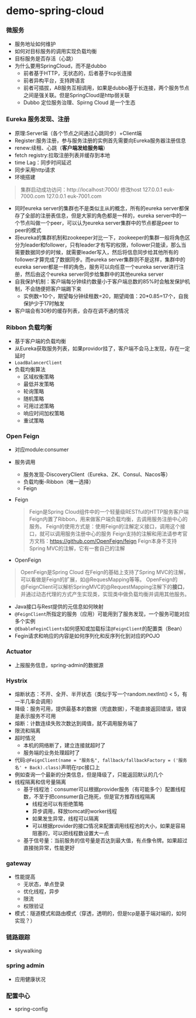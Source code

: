 # demo-spring-cloud

### 微服务
* 服务地址如何维护
* 如何对目标服务的调用实现负载均衡
* 目标服务是否存活（心跳）
* 为什么要用SpringCloud，而不是dubbo
  * 前者基于HTTP，无状态的，后者基于tcp长连接
  * 前者异构平台，支持跨语言
  * 前者可插拔，AB服务互相调用，如果是dubbo基于长连接，两个服务节点之间是强关联。但是SpringCloud是http弱关联
  * Dubbo 定位服务治理、Spirng Cloud 是一个生态

### Eureka 服务发现、注册

* 原理:Server端（各个节点之间通过心跳同步）+Client端
* Register:服务注册，参与服务注册的实例首先需要向Eureka服务器注册信息
* renew:续租、心跳（**客户端发给服务端**）
* fetch registry:拉取注册列表并缓存到本地
* time Lag：同步时间延迟
* 同步采用http请求
* 环境搭建
> 集群启动成功访问：http://localhost:7000/
> 修改host 
> 127.0.0.1   euk-7000.com
> 127.0.0.1   euk-7001.com
* 同时eureka server的集群也不是类似主从的概念，所有的eureka server都保存了全部的注册表信息，但是大家的角色都是一样的，eureka server中的一个节点叫做一个peer，可以认为eureka server集群中的节点都是peer to peer的模式
* 将eureka的集群机制和zookeeper对比一下，zookeeper的集群一般将角色区分为leader和follower，只有leader才有写的权限，follower只能读，那么当需要数据同步的时候，就需要leader写入，然后将信息同步给其他所有的follower才算完成了数据同步。而eureka server集群则不是这样，集群中的eureka server都是一样的角色，服务可以向任意一个eureka server进行注册，然后由这个eureka server同步给集群中的其他eureka server
* 自我保护机制：客户端每分钟续约数量小于客户端总数的85%时会触发保护机制，不会随便把客户端踢下来
  * 实例数=10个，期望每分钟续租数=20，期望阈值：20*0.85=17个，自我保护少于17时触发
* 客户端会有30秒的缓存列表，会存在调不通的情况

### Ribbon 负载均衡
* 基于客户端的负载均衡
* 从Eureka获取服务列表，如果providor挂了，客户端不会马上发现，存在一定延时
* `LoadBalancerClient`
* 负载均衡算法
  * 区域权衡策略
  * 最低并发策略
  * 轮询策略
  * 随机策略
  * 可用过滤策略
  * 响应时间加权策略
  * 重试策略  

### Open Feign

* 对应module:consumer
* 服务调用
  * 服务发现-DiscoveryClient（Eureka、ZK、Consul、Nacos等）
  * 负载均衡-Ribbon（唯一选择）
  * Feign  
* Feign 
  > Feign是Spring Cloud组件中的一个轻量级RESTful的HTTP服务客户端 
  > Feign内置了Ribbon，用来做客户端负载均衡，去调用服务注册中心的服务。 
  > Feign的使用方式是：使用Feign的注解定义接口，调用这个接口，就可以调用服务注册中心的服务 
  > Feign支持的注解和用法请参考官方文档：https://github.com/OpenFeign/feign
  > Feign本身不支持Spring MVC的注解，它有一套自己的注解
   
* OpenFeign
 > OpenFeign是Spring Cloud 在Feign的基础上支持了Spring MVC的注解，
 > 可以看做是Feign的扩展，如@RequesMapping等等。
 > OpenFeign的@FeignClient可以解析SpringMVC的@RequestMapping注解下的**接口**，
 > 并通过动态代理的方式产生实现类，实现类中做负载均衡并调用其他服务。

* Java接口与Rest提供的元信息如何映射
* `@FeignClient`所指定的服务（应用）可能用到了服务发现，一个服务可能对应多个实例
* `@EbableFeginClients`如何感知或加载标注`@FeignClient`的配置类（Bean）
* Fegin请求和响应的内容是如何序列化和反序列化到对应的POJO

### Actuator
* 上报服务信息，spring-admin的数据源

### Hystrix
* 熔断状态：不开、全开、半开状态（类似于写一个random.nextInt() < 5，有一半几率会调用）
* 降级：服务可用，提供最基本的数据（兜底数据），不能直接返回错误，错误是表示服务不可用
* 熔断：计数连续失败次数达到阈值，就不调用服务端了
* 限流和隔离
* 超时情况
  * 本机的网络断了，建立连接就超时了
  * 服务端的业务处理超时了
* 代码:`@FeignClient(name = "服务名", fallback/fallbackFactory = ('服务名' + Back).class)`声明在rpc接口上
* 例如查询一个最新的分类信息，但是降级了，只能返回默认的几个
* 线程隔离和信号量隔离
  * 基于线程池：consumer可以根据provider服务（有可能多个）配置线程数，不至于把consumer自己拖死，但是官方推荐线程隔离
    * 线程池可以有拒绝策略
    * 异步调用，释放tomcat的worker线程
    * 如果发生异常，线程可以隔离
    * 可以根据provider的接口情况来配置调用线程池的大小，如果是容易阻塞的，可以把线程数设置大一点
  * 基于信号量：当前服务的信号量是否达到最大值，有点像令牌。如果超过直接抛异常，性能更好
  
### gateway
* 性能提高
  * 无状态，单点登录
  * 优化线程，异步
  * 限流
  * 权限验证
* 模式：隧道模式和路由模式（穿透，透明的，但是tcp是基于端对端的，如何实现？）

### 链路跟踪
* skywalking

### spring admin
* 应用健康状况

### 配置中心
* spring-config